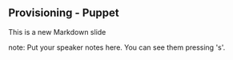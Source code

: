 ##  Provisioning - Puppet

This is a new Markdown slide

note:
    Put your speaker notes here.
    You can see them pressing 's'.

